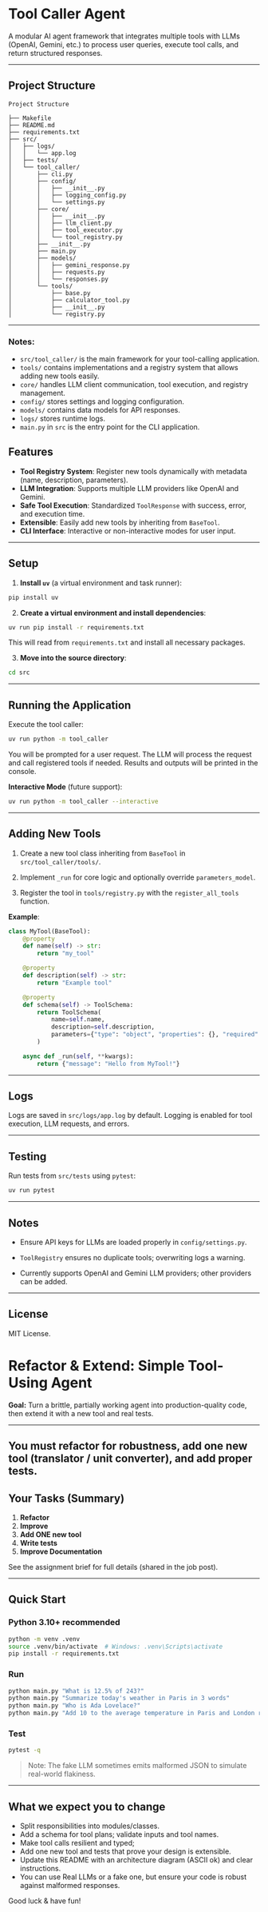 # Tool Caller Agent

A modular AI agent framework that integrates multiple tools with LLMs (OpenAI, Gemini, etc.) to process user queries, execute tool calls, and return structured responses.

---

## Project Structure

```
Project Structure

├── Makefile
├── README.md
├── requirements.txt
├── src/
│   ├── logs/
│   │   └── app.log
│   ├── tests/
│   └── tool_caller/
│       ├── cli.py
│       ├── config/
│       │   ├── __init__.py
│       │   ├── logging_config.py
│       │   └── settings.py
│       ├── core/
│       │   ├── __init__.py
│       │   ├── llm_client.py
│       │   ├── tool_executor.py
│       │   └── tool_registry.py
│       ├── __init__.py
│       ├── main.py
│       ├── models/
│       │   ├── gemini_response.py
│       │   ├── requests.py
│       │   └── responses.py
│       └── tools/
│           ├── base.py
│           ├── calculator_tool.py
│           ├── __init__.py
│           └── registry.py

```

---

### Notes:

- `src/tool_caller/` is the main framework for your tool-calling application.
- `tools/` contains implementations and a registry system that allows adding new tools easily.
- `core/` handles LLM client communication, tool execution, and registry management.
- `config/` stores settings and logging configuration.
- `models/` contains data models for API responses.
- `logs/` stores runtime logs.
- `main.py` in `src` is the entry point for the CLI application.

## Features

- **Tool Registry System**: Register new tools dynamically with metadata (name, description, parameters).
- **LLM Integration**: Supports multiple LLM providers like OpenAI and Gemini.
- **Safe Tool Execution**: Standardized `ToolResponse` with success, error, and execution time.
- **Extensible**: Easily add new tools by inheriting from `BaseTool`.
- **CLI Interface**: Interactive or non-interactive modes for user input.

---

## Setup

1. **Install `uv`** (a virtual environment and task runner):

```bash
pip install uv
```

2. **Create a virtual environment and install dependencies**:

```bash
uv run pip install -r requirements.txt
```

This will read from `requirements.txt` and install all necessary packages.

3. **Move into the source directory**:

```bash
cd src
```

---

## Running the Application

Execute the tool caller:

```bash
uv run python -m tool_caller
```

You will be prompted for a user request. The LLM will process the request and call registered tools if needed. Results and outputs will be printed in the console.

**Interactive Mode** (future support):

```bash
uv run python -m tool_caller --interactive
```

---

## Adding New Tools

1. Create a new tool class inheriting from `BaseTool` in `src/tool_caller/tools/`.

2. Implement `_run` for core logic and optionally override `parameters_model`.

3. Register the tool in `tools/registry.py` with the `register_all_tools` function.

**Example**:

```python
class MyTool(BaseTool):
    @property
    def name(self) -> str:
        return "my_tool"

    @property
    def description(self) -> str:
        return "Example tool"

    @property
    def schema(self) -> ToolSchema:
        return ToolSchema(
            name=self.name,
            description=self.description,
            parameters={"type": "object", "properties": {}, "required": []}
        )

    async def _run(self, **kwargs):
        return {"message": "Hello from MyTool!"}
```

---

## Logs

Logs are saved in `src/logs/app.log` by default. Logging is enabled for tool execution, LLM requests, and errors.

---

## Testing

Run tests from `src/tests` using `pytest`:

```bash
uv run pytest
```

---

## Notes

- Ensure API keys for LLMs are loaded properly in `config/settings.py`.

- `ToolRegistry` ensures no duplicate tools; overwriting logs a warning.

- Currently supports OpenAI and Gemini LLM providers; other providers can be added.

---

## License

MIT License.

# Refactor & Extend: Simple Tool-Using Agent

**Goal:** Turn a brittle, partially working agent into production-quality code, then extend it with a new tool and real tests.

---

## You must **refactor for robustness**, **add one new tool** (translator / unit converter), and **add proper tests**.

## Your Tasks (Summary)

1. **Refactor**
2. **Improve**
3. **Add ONE new tool**
4. **Write tests**
5. **Improve Documentation**

See the assignment brief for full details (shared in the job post).

---

## Quick Start

### Python 3.10+ recommended

```bash
python -m venv .venv
source .venv/bin/activate  # Windows: .venv\Scripts\activate
pip install -r requirements.txt
```

### Run

```bash
python main.py "What is 12.5% of 243?"
python main.py "Summarize today's weather in Paris in 3 words"
python main.py "Who is Ada Lovelace?"
python main.py "Add 10 to the average temperature in Paris and London right now."
```

### Test

```bash
pytest -q
```

> Note: The fake LLM sometimes emits malformed JSON to simulate real-world flakiness.

---

## What we expect you to change

- Split responsibilities into modules/classes.
- Add a schema for tool plans; validate inputs and tool names.
- Make tool calls resilient and typed;
- Add one new tool and tests that prove your design is extensible.
- Update this README with an architecture diagram (ASCII ok) and clear instructions.
- You can use Real LLMs or a fake one, but ensure your code is robust against malformed responses.

Good luck & have fun!

